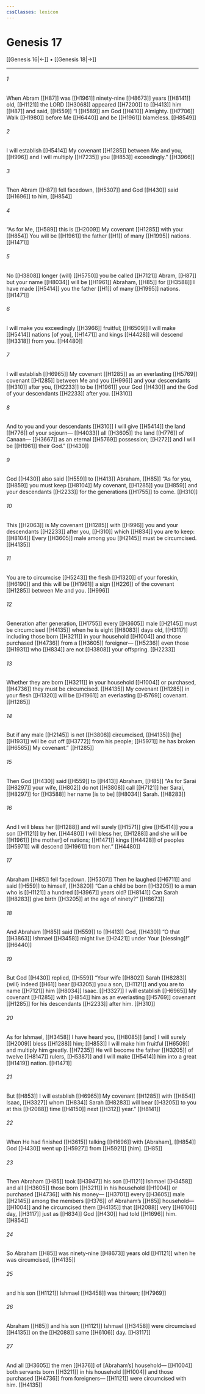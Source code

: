 ```yaml
---
cssClasses: lexicon
---
```


# Genesis 17

[[Genesis 16|←]] • [[Genesis 18|→]]

---

###### 1
When Abram [[H87]] was [[H1961]] ninety-nine [[H8673]] years [[H8141]] old, [[H1121]] the LORD [[H3068]] appeared [[H7200]] to [[H413]] him [[H87]] and said, [[H559]] “I [[H589]] am God [[H410]] Almighty. [[H7706]] Walk [[H1980]] before Me [[H6440]] and be [[H1961]] blameless. [[H8549]]

###### 2
I will establish [[H5414]] My covenant [[H1285]] between Me and you, [[H996]] and I will multiply [[H7235]] you [[H853]] exceedingly.” [[H3966]]

###### 3
Then Abram [[H87]] fell facedown, [[H5307]] and God [[H430]] said [[H1696]] to him, [[H854]]

###### 4
“As for Me, [[H589]] this is [[H2009]] My covenant [[H1285]] with you: [[H854]] You will be [[H1961]] the father [[H1]] of many [[H1995]] nations. [[H1471]]

###### 5
No [[H3808]] longer {will} [[H5750]] you be called [[H7121]] Abram, [[H87]] but your name [[H8034]] will be [[H1961]] Abraham, [[H85]] for [[H3588]] I have made [[H5414]] you the father [[H1]] of many [[H1995]] nations. [[H1471]]

###### 6
I will make you exceedingly [[H3966]] fruitful; [[H6509]] I will make [[H5414]] nations [of you], [[H1471]] and kings [[H4428]] will descend [[H3318]] from you. [[H4480]]

###### 7
I will establish [[H6965]] My covenant [[H1285]] as an everlasting [[H5769]] covenant [[H1285]] between Me and you [[H996]] and your descendants [[H310]] after you, [[H2233]] to be [[H1961]] your God [[H430]] and the God of your descendants [[H2233]] after you. [[H310]]

###### 8
And to you and your descendants [[H310]] I will give [[H5414]] the land [[H776]] of your sojourn— [[H4033]] all [[H3605]] the land [[H776]] of Canaan— [[H3667]] as an eternal [[H5769]] possession; [[H272]] and I will be [[H1961]] their God.” [[H430]]

###### 9
God [[H430]] also said [[H559]] to [[H413]] Abraham, [[H85]] “As for you, [[H859]] you must keep [[H8104]] My covenant, [[H1285]] you [[H859]] and your descendants [[H2233]] for the generations [[H1755]] to come. [[H310]]

###### 10
This [[H2063]] is My covenant [[H1285]] with [[H996]] you and your descendants [[H2233]] after you, [[H310]] which [[H834]] you are to keep: [[H8104]] Every [[H3605]] male among you [[H2145]] must be circumcised. [[H4135]]

###### 11
You are to circumcise [[H5243]] the flesh [[H1320]] of your foreskin, [[H6190]] and this will be [[H1961]] a sign [[H226]] of the covenant [[H1285]] between Me and you. [[H996]]

###### 12
Generation after generation, [[H1755]] every [[H3605]] male [[H2145]] must be circumcised [[H4135]] when he is eight [[H8083]] days old, [[H3117]] including those born [[H3211]] in your household [[H1004]] and those purchased [[H4736]] from a [[H3605]] foreigner— [[H5236]] even those [[H1931]] who [[H834]] are not [[H3808]] your offspring. [[H2233]]

###### 13
Whether they are born [[H3211]] in your household [[H1004]] or purchased, [[H4736]] they must be circumcised. [[H4135]] My covenant [[H1285]] in your flesh [[H1320]] will be [[H1961]] an everlasting [[H5769]] covenant. [[H1285]]

###### 14
But if any male [[H2145]] is not [[H3808]] circumcised, [[H4135]] [he] [[H1931]] will be cut off [[H3772]] from his people; [[H5971]] he has broken [[H6565]] My covenant.” [[H1285]]

###### 15
Then God [[H430]] said [[H559]] to [[H413]] Abraham, [[H85]] “As for Sarai [[H8297]] your wife, [[H802]] do not [[H3808]] call [[H7121]] her Sarai, [[H8297]] for [[H3588]] her name [is to be] [[H8034]] Sarah. [[H8283]]

###### 16
And I will bless her [[H1288]] and will surely [[H1571]] give [[H5414]] you  a son [[H1121]] by her. [[H4480]] I will bless her, [[H1288]] and she will be [[H1961]] [the mother] of nations; [[H1471]] kings [[H4428]] of peoples [[H5971]] will descend [[H1961]] from her.” [[H4480]]

###### 17
Abraham [[H85]] fell facedown. [[H5307]] Then he laughed [[H6711]] and said [[H559]] to himself, [[H3820]] “Can a child be born [[H3205]] to a man who is [[H1121]] a hundred [[H3967]] years old? [[H8141]] Can Sarah [[H8283]] give birth [[H3205]] at the age of ninety?” [[H8673]]

###### 18
And Abraham [[H85]] said [[H559]] to [[H413]] God, [[H430]] “O that [[H3863]] Ishmael [[H3458]] might live [[H2421]] under Your [blessing]!” [[H6440]]

###### 19
But God [[H430]] replied, [[H559]] “Your wife [[H802]] Sarah [[H8283]] {will} indeed [[H61]] bear [[H3205]] you a son, [[H1121]] and you are to name [[H7121]] him [[H8034]] Isaac. [[H3327]] I will establish [[H6965]] My covenant [[H1285]] with [[H854]] him as an everlasting [[H5769]] covenant [[H1285]] for his descendants [[H2233]] after him. [[H310]]

###### 20
As for Ishmael, [[H3458]] I have heard you, [[H8085]] [and] I will surely [[H2009]] bless [[H1288]] him; [[H853]] I will make him fruitful [[H6509]] and multiply him greatly. [[H7235]] He will become the father [[H3205]] of twelve [[H8147]] rulers, [[H5387]] and I will make [[H5414]] him into a great [[H1419]] nation. [[H1471]]

###### 21
But [[H853]] I will establish [[H6965]] My covenant [[H1285]] with [[H854]] Isaac, [[H3327]] whom [[H834]] Sarah [[H8283]] will bear [[H3205]] to you  at this [[H2088]] time [[H4150]] next [[H312]] year.” [[H8141]]

###### 22
When He had finished [[H3615]] talking [[H1696]] with [Abraham], [[H854]] God [[H430]] went up [[H5927]] from [[H5921]] [him]. [[H85]]

###### 23
Then Abraham [[H85]] took [[H3947]] his son [[H1121]] Ishmael [[H3458]] and all [[H3605]] those born [[H3211]] in his household [[H1004]] or purchased [[H4736]] with his money— [[H3701]] every [[H3605]] male [[H2145]] among the members [[H376]] of Abraham’s [[H85]] household— [[H1004]] and he circumcised them [[H4135]] that [[H2088]] very [[H6106]] day, [[H3117]] just as [[H834]] God [[H430]] had told [[H1696]] him. [[H854]]

###### 24
So Abraham [[H85]] was ninety-nine [[H8673]] years old [[H1121]] when he was circumcised, [[H4135]]

###### 25
and his son [[H1121]] Ishmael [[H3458]] was thirteen; [[H7969]]

###### 26
Abraham [[H85]] and his son [[H1121]] Ishmael [[H3458]] were circumcised [[H4135]] on the [[H2088]] same [[H6106]] day. [[H3117]]

###### 27
And all [[H3605]] the men [[H376]] of [Abraham’s] household— [[H1004]] both servants born [[H3211]] in his household [[H1004]] and those purchased [[H4736]] from foreigners— [[H1121]] were circumcised with him. [[H4135]]

